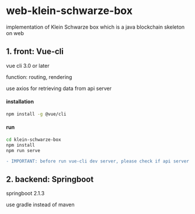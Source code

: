# web-klein-schwarze-box
implementation of Klein Schwarze box which is a java blockchain skeleton on web


## 1. front: Vue-cli
vue cli 3.0 or later

function: routing, rendering

use axios for retrieving data from api server

#### installation
``` bash
npm install -g @vue/cli
```

#### run
``` bash
cd klein-schwarze-box
npm install
npm run serve
```
```diff
- IMPORTANT: before run vue-cli dev server, please check if api server is running. if run api server after running vue dev server, there must be problem
```


## 2. backend: Springboot
springboot 2.1.3

use gradle instead of maven
